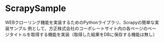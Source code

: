 # ScrapySample
WEBクローリング機能を実装するためのPythonライブラリ、Scrapyの簡単な実装サンプル
例として、方正株式会社のコーポレートサイト内の各ページのページタイトルを取得する機能を実装（取得した結果をDBに保存する機能は無し）
